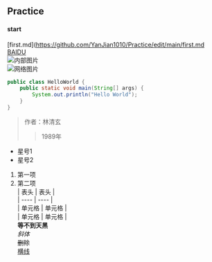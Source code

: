## Practice 
#### start  
[first.md](https://github.com/YanJian1010/Practice/edit/main/first.md  
[BAIDU](https://www.baidu.com/)  
![内部图片](https://github.com/YanJian1010/Practice/edit/main/timg.jpg)  
![网络图片](http://p2.so.qhimgs1.com/t01742584c446e9f9f2.jpg)  
```java
public class HelloWorld {
    public static void main(String[] args) {
        System.out.println("Hello World");
    }
}  
```
>作者：林清玄  
>>1989年  
* 星号1  
* 星号2  
1. 第一项  
2. 第二项  
|  表头   | 表头  |  
|  ----  | ----  |  
| 单元格  | 单元格 |  
| 单元格  | 单元格 |  
**等不到天黑**  
*斜体*  
~~删除~~  
<u>横线</u>  


